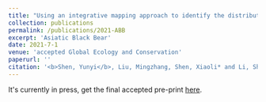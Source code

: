 ```yaml
---
title: "Using an integrative mapping approach to identify the distribution range and conservation needs of a large threatened mammal, the Asiatic black bear, in China"
collection: publications
permalink: /publications/2021-ABB
excerpt: 'Asiatic Black Bear'
date: 2021-7-1
venue: 'accepted Global Ecology and Conservation'
paperurl: ''
citation: '<b>Shen, Yunyi</b>, Liu, Mingzhang, Shen, Xiaoli* and Li, Sheng*. "Using an integrative mapping approach to identify the distribution range and conservation needs of a large threatened mammal, the Asiatic black bear, in China." Global Ecology and Conservation 2021 accepted '
---
```


It's currently in press, get the final accepted pre-print [here](http://YunyiShen.github.io/files/Research_figs/ABB/ABB_China.pdf).



